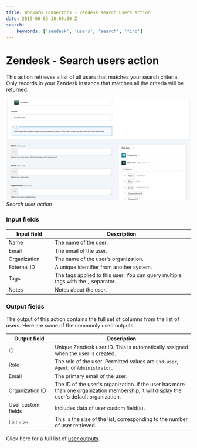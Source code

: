 ```yaml
---
title: Workato connectors - Zendesk search users action
date: 2019-06-03 18:00:00 Z
search:
    keywords: ['zendesk', 'users', 'search', 'find']
---
```


# Zendesk - Search users action
This action retrieves a list of all users that matches your search criteria. Only records in your Zendesk instance that matches all the criteria will be returned.

![Search user action](/assets/images/connectors/zendesk/search-user-action.png)
*Search user action*

### Input fields
<table class="unchanged rich-diff-level-one">
  <thead>
    <tr>
      <th width='25%'>Input field</th>
      <th>Description</th>
    </tr>
  </thead>
  <tbody>
    <tr>
      <td>Name</td>
      <td>
        The name of the user.
      </td>
    </tr>
    <tr>
      <td>Email</td>
      <td>
        The email of the user.
      </td>
    </tr>
    <tr>
      <td>Organization</a></td>
      <td>
        The name of the user's organization.
      </td>
    </tr>
    <tr>
      <td>External ID</td>
      <td>
        A unique identifier from another system.
      </td>
    </tr>
    <tr>
      <td>Tags</td>
      <td>
        The tags applied to this user. You can query multiple tags with the <code>,</code> separator.
      </td>
    </tr>
    <tr>
      <td>Notes</td>
      <td>
        Notes about the user.
      </td>
    </tr>
  </tbody>
</table>

### Output fields
The output of this action contains the full set of columns from the list of users. Here are some of the commonly used outputs.

<table class="unchanged rich-diff-level-one">
  <thead>
    <tr>
      <th width='25%'>Output field</th>
      <th>Description</th>
    </tr>
  </thead>
  <tbody>
    <tr>
      <td>ID</td>
      <td>
        Unique Zendesk user ID. This is automatically assigned when the user is created.
      </td>
    </tr>
    <tr>
      <td>Role</td>
      <td>
        The role of the user. Permitted values are <code>End-user</code>, <code>Agent</code>, or <code>Administrator</code>.
      </td>
    </tr>
    <tr>
      <td>Email</td>
      <td>
        The primary email of the user.
      </td>
    </tr>
    <tr>
      <td>Organization ID</td>
      <td>
        The ID of the user's organization. If the user has more than one organization membership, it will display the user's default organization.
      </td>
    </tr>
    <tr>
      <td>User custom fields</td>
      <td>
        Includes data of user custom field(s).
      </td>
    </tr>
    <tr>
      <td>List size</td>
      <td>
        This is the size of the list, corresponding to the number of user retrieved.
      </td>
    </tr>
  </tbody>
</table>

Click here for a full list of [user outputs](/connectors/zendesk/user-fields.md#user-output-fields).
